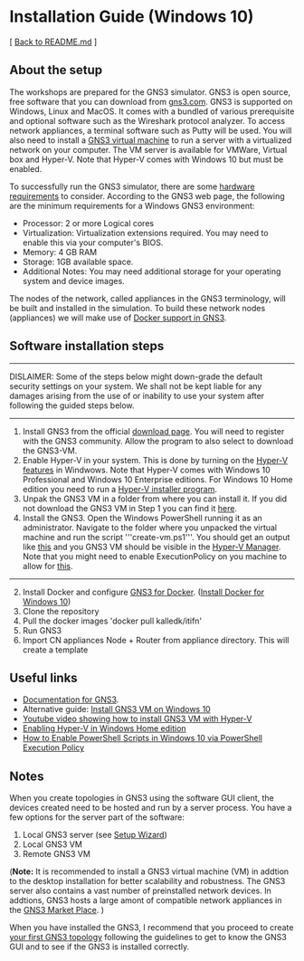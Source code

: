 # Installation Guide (Windows 10)

[ [Back to README.md](https://github.com/rhjacobsen/CN_workshops/blob/master/README.md) ]

## About the setup

The workshops are prepared for the GNS3 simulator. GNS3 is open source, free software that you can download from [gns3.com](http://gns3.com). 
GNS3 is supported on Windows, Linux and MacOS. It comes with a bundled of various prerequisite and optional software such as the Wireshark protocol analyzer. To access network appliances, a terminal software such as Putty will be used. You will also need to install a [GNS3 virtual machine](https://gns3.com/software/download-vm) to run a server with a virtualized network on your computer. The VM server is available for VMWare, Virtual box and Hyper-V. Note that Hyper-V comes with Windows 10 but must be enabled. 

To successfully run the GNS3 simulator, there are some [hardware requirements](#hw_reqs) to consider. According to the GNS3 web page, the following are the minimum requirements for a Windows GNS3 environment:
- Processor: 2 or more Logical cores
- Virtualization: Virtualization extensions required. You may need to enable this via your computer's BIOS.
- Memory: 4 GB RAM
- Storage: 1GB available space.
- Additional Notes: You may need additional storage for your operating system and device images.


The nodes of the network, called appliances in the GNS3 terminology, will be built and installed in the simulation. To build these network nodes (appliances) we will make use of [Docker support in GNS3](https://docs.gns3.com/docs/emulators/docker-support-in-gns3/#!).


## Software installation steps

---

DISLAIMER: Some of the steps below might down-grade the default security settings on your system. We shall not be kept liable for any damages arising from the use of or inability to use your system after following the guided steps below.

---

1. Install GNS3 from the official [download page](https://gns3.com/software/download). You will need to register with the GNS3 community. Allow the program to also select to download the GNS3-VM. 
2. Enable Hyper-V in your system. This is done by turning on the [Hyper-V features](https://github.com/rhjacobsen/CN_workshops/blob/master/Docs/Figs/hyperv-capture.png) in Windwows. Note that Hyper-V comes with Windows 10 Professional and Windows 10 Enterprise editions. For Windows 10 Home edition you need to run a [Hyper-V installer program](https://www.itechtics.com/enable-hyper-v-windows-10-home/#:~:text=%20Enable%20Hyper-V%20in%20Windows%2010%20Home%20,see%20the%20Windows%20updates%20screen%20upon...%20More%20).  
3. Unpak the GNS3 VM in a folder from where you can install it. If you did not download the GNS3 VM in Step 1 you can find it [here](https://gns3.com/software/download-vm). 
4. Install the GNS3. Open the Windows PowerShell running it as an administrator. Navigate to the folder where you unpacked the virtual machine and run the script '''create-vm.ps1'''. You should get an output like [this](https://github.com/rhjacobsen/CN_workshops/blob/master/Docs/Figs/gns3-vm-capture.png) and you GNS3 VM should be visible in the [Hyper-V Manager](https://github.com/rhjacobsen/CN_workshops/blob/master/Docs/Figs/hypervman-capture.png). Note that you might need to enable ExecutionPolicy on you machine to allow for [this](https://github.com/rhjacobsen/CN_workshops/blob/master/Docs/Figs/executionpolicy-capture.png).

----

2. Install Docker and configure [GNS3 for Docker](https://github.com/KalleDK/docker-itifn/tree/master/workshops). ([Install Docker for Windows 10](https://docs.docker.com/docker-for-windows/install/))
3. Clone the repository
4. Pull the docker images 'docker pull kalledk/itifn'
2. Run GNS3
3. Import CN appliances Node + Router from appliance directory. This will create a template

## Useful links

- [Documentation for GNS3](https://docs.gns3.com/).
- Alternative guide: [Install GNS3 VM on Windows 10](https://summarynetworks.com/info-tlc/installing-gns3-vm-on-hyper-v-virtualization-platform-in-windows-10/)
- [Youtube video showing how to install GNS3 VM with Hyper-V](https://www.youtube.com/watch?v=YME5I_Er-0U)
- [Enabling Hyper-V in Windows Home edition](https://www.itechtics.com/enable-hyper-v-windows-10-home/#:~:text=%20Enable%20Hyper-V%20in%20Windows%2010%20Home%20,see%20the%20Windows%20updates%20screen%20upon...%20More%20)
- [How to Enable PowerShell Scripts in Windows 10 via PowerShell Execution Policy](https://winbuzzer.com/2020/07/10/how-to-enable-powershell-scripts-in-windows-10-via-powershell-execution-policy-xcxwbt/)



## Notes 

When you create topologies in GNS3 using the software GUI client, the devices created need to be hosted and run by a server process. 
You have a few options for the server part of the software:

1. Local GNS3 server (see [Setup Wizard](https://docs.gns3.com/docs/getting-started/setup-wizard-local-server))
2. Local GNS3 VM
3. Remote GNS3 VM

(**Note:** It is recommended to install a GNS3 virtual machine (VM) in addtion to the desktop installation for better scalability and robustness. The GNS3 server also contains a vast number of preinstalled network devices.
In addtions, GNS3 hosts a large amont of compatible network appliances in the [GNS3 Market Place](https://www.gns3.com/marketplace). )

When you have installed the GNS3, I recommend that you proceed to create [your first GNS3 topology](https://docs.gns3.com/docs/getting-started/your-first-gns3-topology/#!) following the guidelines to get to know the GNS3 GUI and to see if the GNS3 is installed correctly.



